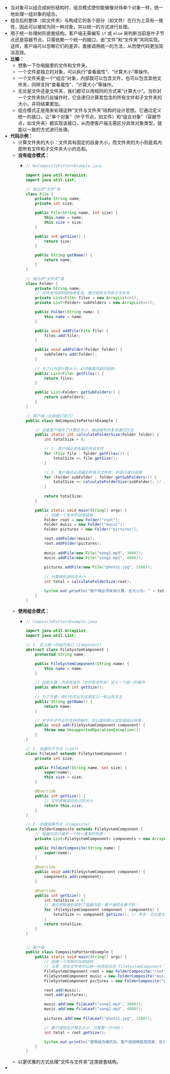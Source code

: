 - 当对象可以组合成树形结构时，组合模式使你能够像对待单个对象一样，统一地处理一组对象的组合。
- 组合后的整体（如文件夹）与构成它的各个部分（如文件）在行为上具有一致性，因此可以被视为同一种对象，并以统一的方式进行处理。
- 用于统一处理树形嵌套结构。客户端无需编写 `if` 或 `else` 来判断当前是叶子节点还是容器节点，只需依赖一个统一的接口，由“文件”和“文件夹”共同实现。这样，客户端可以忽略它们的差异，直接调用统一的方法，从而使代码更加简洁高效。
- **比喻：**
	- 想象一下你电脑里的文件和文件夹。
	- 一个文件是独立的对象，可以执行“查看属性”、“计算大小”等操作。
	- 一个文件夹是一个“组合”对象，内部既可以包含文件，也可以包含其他文件夹，同样支持“查看属性”、“计算大小”等操作。
	- 无论是文件还是文件夹，我们都可以用相同的方式来“计算大小”。当你对一个文件夹执行此操作时，它会递归计算其包含的所有文件和子文件夹的大小，并将结果累加。
	- 组合模式正是用来处理这种“文件与文件夹”结构的设计思想。它通过定义统一的接口，让“单个对象”（叶子节点，如文件）和“组合对象”（容器节点，如文件夹）都实现该接口，从而使客户端无需区分具体对象类型，就能以一致的方式进行处理。
- **代码示例：**
	- 计算文件夹的大小：文件具有固定的自身大小，而文件夹的大小则是其内部所有文件和子文件夹大小的总和。
	- **没有组合模式：**
		- ```java
		  // NoCompositePatternExample.java
		  
		  import java.util.ArrayList;
		  import java.util.List;
		  
		  // 独立的“文件”类
		  class File {
		      private String name;
		      private int size;
		  
		      public File(String name, int size) {
		          this.name = name;
		          this.size = size;
		      }
		  
		      public int getSize() {
		          return size;
		      }
		  
		      public String getName() {
		          return name;
		      }
		  }
		  
		  // 独立的“文件夹”类
		  class Folder {
		      private String name;
		      // 文件夹内部的结构很复杂，要分别存文件和子文件夹
		      private List<File> files = new ArrayList<>();
		      private List<Folder> subFolders = new ArrayList<>();
		  
		      public Folder(String name) {
		          this.name = name;
		      }
		  
		      public void addFile(File file) {
		          files.add(file);
		      }
		  
		      public void addFolder(Folder folder) {
		          subFolders.add(folder);
		      }
		      
		      // 为了让外部计算大小，必须暴露内部的结构
		      public List<File> getFiles() {
		          return files;
		      }
		  
		      public List<Folder> getSubFolders() {
		          return subFolders;
		      }
		  }
		  
		  // 客户端（比如我们自己）
		  public class NoCompositePatternExample {
		  
		      // 这是客户端为了计算总大小，被迫编写的复杂递归方法
		      public static int calculateFolderSize(Folder folder) {
		          int totalSize = 0;
		  
		          // 1. 客户端必须先遍历所有文件
		          for (File file : folder.getFiles()) {
		              totalSize += file.getSize();
		          }
		  
		          // 2. 客户端还必须遍历所有子文件夹，并进行递归调用
		          for (Folder subFolder : folder.getSubFolders()) {
		              totalSize += calculateFolderSize(subFolder); // 递归！
		          }
		          
		          return totalSize;
		      }
		  
		      public static void main(String[] args) {
		          // 创建一个复杂的目录结构
		          Folder root = new Folder("root");
		          Folder music = new Folder("music");
		          Folder pictures = new Folder("pictures");
		  
		          root.addFolder(music);
		          root.addFolder(pictures);
		          
		          music.addFile(new File("song1.mp3", 3000));
		          music.addFile(new File("song2.mp3", 4000));
		          
		          pictures.addFile(new File("photo1.jpg", 1500));
		          
		          // 计算根目录的总大小
		          int total = calculateFolderSize(root);
		  
		          System.out.println("客户端必须亲自计算，总大小为: " + total + " KB"); // 输出: 8500 KB
		      }
		  }
		  ```
	- **使用组合模式：**
		- ```java
		  // CompositePatternExample.java
		  
		  import java.util.ArrayList;
		  import java.util.List;
		  
		  // 1. 定义统一的组件接口 (Component)
		  abstract class FileSystemComponent {
		      protected String name;
		  
		      public FileSystemComponent(String name) {
		          this.name = name;
		      }
		  
		      // 这是关键：为所有组件（文件和文件夹）定义一个统一的操作
		      public abstract int getSize();
		      
		      // 为了方便，我们也可以在这里定义一些公共方法
		      public String getName() {
		          return name;
		      }
		  
		      // 对于叶子节点不支持的操作，可以提供默认实现或抛出异常
		      public void add(FileSystemComponent component) {
		          throw new UnsupportedOperationException();
		      }
		  }
		  
		  // 2. 创建叶子节点 (Leaf)
		  class FileLeaf extends FileSystemComponent {
		      private int size;
		  
		      public FileLeaf(String name, int size) {
		          super(name);
		          this.size = size;
		      }
		  
		      @Override
		      public int getSize() {
		          // 文件直接返回自己的大小
		          return this.size;
		      }
		  }
		  
		  // 3. 创建容器节点 (Composite)
		  class FolderComposite extends FileSystemComponent {
		      // 容器内部只维护一个统一类型的列表！
		      private List<FileSystemComponent> components = new ArrayList<>();
		  
		      public FolderComposite(String name) {
		          super(name);
		      }
		      
		      @Override
		      public void add(FileSystemComponent component) {
		          components.add(component);
		      }
		  
		      @Override
		      public int getSize() {
		          int totalSize = 0;
		          // 递归逻辑被封装到了容器内部！客户端完全看不到！
		          for (FileSystemComponent component : components) {
		              totalSize += component.getSize(); // 多态：无论是文件还是文件夹，直接调用getSize()
		          }
		          return totalSize;
		      }
		  }
		  
		  
		  // 客户端
		  public class CompositePatternExample {
		      public static void main(String[] args) {
		          // 创建一个同样的目录结构
		          // 注意：现在文件夹可以统一地添加任何 FileSystemComponent
		          FileSystemComponent root = new FolderComposite("root");
		          FileSystemComponent music = new FolderComposite("music");
		          FileSystemComponent pictures = new FolderComposite("pictures");
		  
		          root.add(music);
		          root.add(pictures);
		  
		          music.add(new FileLeaf("song1.mp3", 3000));
		          music.add(new FileLeaf("song2.mp3", 4000));
		          
		          pictures.add(new FileLeaf("photo1.jpg", 1500));
		  
		          // 客户端现在计算总大小，只需要一行代码！
		          int total = root.getSize();
		  
		          System.out.println("使用组合模式后，客户端调用极其简单，总大小为: " + total + " KB");
		      }
		  }
		  ```
	- 以更优雅的方式处理“文件与文件夹”这类嵌套结构。
-